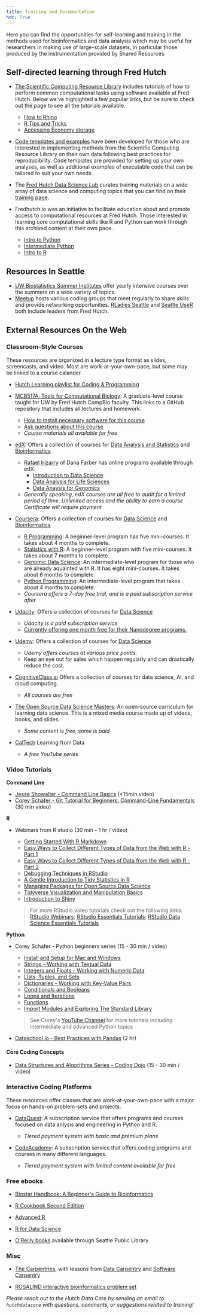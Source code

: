 ```yaml
---
title: Training and Documentation
hdc: True
---
```


Here you can find the opportunities for self-learning and training in the methods used for bioinformatics and data analysis
which may be useful for researchers in making use of large-scale datasets, in particular those produced by the instrumentation
provided by Shared Resources.

## Self-directed learning through Fred Hutch

- [The Scientific Computing Resource Library](/compdemos) includes tutorials of how to perform common computational tasks using software available at Fred Hutch. Below we've highlighted a few popular links, but be sure to check out the page to see all the tutorials available.
  - [How to Rhino](/compdemos/howtoRhino)
  - [R Tips and Tricks](/compdemos/R_tips_tricks)
  - [Accessing Economy storage](/scicomputing/store_objectstore/)

- [Code templates and examples](/scicomputing/software_examples) have been developed for those who are interested in implementing methods from the Scientific Computing Resource Library on their own data following best practices for reproducibility. Code templates are provided for setting up your own analyses, as well as additional examples of executable code that can be tailored to suit your own needs.

- The [Fred Hutch Data Science Lab](https://hutchdatascience.org/) curates training materials on a wide array of data science and computing topics that you can find on their [training page](https://hutchdatascience.org/training/). 

- Fredhutch.io was an initiative to facilitate education about and promote access to computational resources at Fred Hutch. Those interested in learning core computational skills like R and Python can work through this archived content at their own pace. 
  - [Intro to Python](https://fredhutchio.github.io/python_intro/)
  - [Intermediate Python](https://fredhutchio.github.io/python_programming/)
  - [Intro to R](https://fredhutchio.github.io/r_intro/)

## Resources In Seattle

- [UW Biostatistics Summer Institutes](https://www.biostat.washington.edu/suminst) offer yearly intensive courses over the summers on a wide variety of topics.
- [Meetup](https://www.meetup.com) hosts various coding groups that meet regularly to share skills and provide networking opportunities. [RLadies Seattle](https://www.meetup.com/rladies-seattle/) and [Seattle UseR](https://www.meetup.com/Seattle-useR/) both include leaders from Fred Hutch.

## External Resources On the Web

### Classroom-Style Courses
These resources are organized in a lecture type format as slides, screencasts, and video. Most are work-at-your-own-pace, but some may be linked to a course calander. 

- [Hutch Learning playlist for Coding & Programming](https://fredhutch.csod.com/ui/lms-learner-playlist/PlaylistDetails?playlistId=88b39d59-7921-4d0f-9bca-c3df6b1fad1b)
- [MCB517A: Tools for Computational Biology](https://github.com/fredhutchio/tfcb_2019): A graduate-level course taught for UW by Fred Hutch CompBio faculty. This links to a GitHub repository that includes all lectures and homework.
  - [How to install necessary software for this course](https://github.com/fredhutchio/tfcb_2019/tree/master/software)
  - [Ask questions about this course](https://github.com/fredhutchio/tfcb_2019/issues)
  - *Course materials all available for free*

- [edX](https://www.edx.org): Offers a collection of courses for [Data Analysis and Statistics](https://www.edx.org/learn/data-analysis) and [Bioinformatics](https://www.edx.org/learn/bioinformatics)
  - [Rafael Irizarry](https://rafalab.github.io/) of Dana Farber has online programs available through edX:
    - [Introduction to Data Science](https://www.edx.org/professional-certificate/harvardx-data-science)
    - [Data Analysis for Life Sciences](https://www.edx.org/professional-certificate/harvardx-data-analysis-for-life-sciences)
    - [Data Anaysis for Genomics](https://www.edx.org/professional-certificate/harvardx-data-analysis-for-genomics)
  - *Generally speaking, edX courses are all free to audit for a limited period of time. Unlimited access and the ability to earn a course Certificate will require payment*
  
- [Coursera](https://www.coursera.org): Offers a collection of courses for [Data Science](https://www.coursera.org/browse/data-science) and [Bioinformatics](https://www.coursera.org/browse/life-sciences/bioinformatics)
  - [R Programming](https://www.coursera.org/specializations/data-science-foundations-r): A beginner-level program has five mini-courses. It takes about 4 months to complete.
  - [Statistics with R](https://www.coursera.org/specializations/statistics): A beginner-level program with five mini-courses. It takes about 7 months to complete.
  - [Genomic Data Science](https://www.coursera.org/specializations/genomic-data-science): An intermediate-level program for those who are already aquainted with R. It has eight mini-courses. It takes about 6 months to complete.
  - [Python Programming](https://www.coursera.org/specializations/data-science-python): An intermediate-level program that takes about 4 months to complete.
  - *Coursera offers a 7-day free trial, and is a paid subscription service after*

- [Udacity](https://www.udacity.com): Offers a collection of courses for [Data Science](https://www.udacity.com/courses/school-of-data-science)
  - *Udacity is a paid subscription service*
  - [Currently offering one month free for their Nanodegree programs.](https://blog.udacity.com/2020/03/one-month-free-on-nanodegrees.html)

- [Udemy](https://www.udemy.com): Offers a collection of courses for [Data Science](https://www.udemy.com/courses/development/data-science/)
  - *Udemy offers courses at various price points.*
  - Keep an eye out for sales which happen regularly and can drastically reduce the cost.

- [CognitiveClass.ai](https://cognitiveclass.ai/) Offers a collection of courses for data science, AI, and cloud computing.
  - *All courses are free*

- [The Open Source Data Science Masters](https://datasciencemasters.org): An open-source curriculum for learning data science. This is a mixed media course made up of videos, books, and slides.
  - *Some content is free, some is paid*
  
- [CalTech](https://work.caltech.edu/telecourse) Learning from Data
  - *A free YouTube series*

### Video Tutorials

__Command Line__
- [Jesse Showalter - Command Line Basics](https://www.youtube.com/watch?v=5XgBd6rjuDQ[]) (<15min video)
- [Corey Schafer - Git Tutorial for Beginners: Command-Line Fundamentals](https://www.youtube.com/watch?v=HVsySz-h9r4) (30 min video)

__R__
- Webinars from R studio (30 min - 1 hr / video)
  - [Getting Started With R Markdown](https://www.rstudio.com/resources/webinars/getting-started-with-r-markdown/)
  - [Easy Ways to Collect Different Types of Data from the Web with R - Part 1](https://www.rstudio.com/resources/webinars/part-1-easy-ways-to-collect-different-types-of-data-from-the-web-with-r/)
  - [Easy Ways to Collect Different Types of Data from the Web with R - Part 2](https://www.rstudio.com/resources/webinars/part-2-easy-ways-to-collect-different-types-of-data-from-the-web-with-r/)
  - [Debugging Techniques in RStudio](https://www.rstudio.com/resources/webinars/debugging-techniques-in-rstudio/)
  - [A Gentle Introduction to Tidy Statistics in R](https://www.rstudio.com/resources/webinars/a-gentle-introduction-to-tidy-statistics-in-r/)
  - [Managing Packages for Open Source Data Science](https://www.rstudio.com/resources/webinars/managing-packages-for-open-source-data-science/)
  - [Tidyverse Visualization and Manipulation Basics](https://www.rstudio.com/resources/webinars/tidyverse-visualization-manipulation-basics/)
  - [Introduction to Shiny](https://www.rstudio.com/resources/webinars/introduction-to-shiny/)

  > For more RStudio video tutorials check out the following links: [RStudio Webinars](https://www.rstudio.com/resources/webinars/); [RStudio Essentials Tutorials](https://www.rstudio.com/collections/rstudio-essentials/); [RStudio Data Science Essentials Tutorials](https://www.rstudio.com/collections/data-science-essentials/)
  
__Python__
-  Corey Schafer - Python beginners series (15 - 30 min / video)
    - [Install and Setup for Mac and Windows](https://www.youtube.com/watch?v=YYXdXT2l-Gg&list=PL-osiE80TeTt2d9bfVyTiXJA-UTHn6WwU&index=1)
    - [Strings - Working with Textual Data](https://www.youtube.com/watch?v=k9TUPpGqYTo&list=PL-osiE80TeTt2d9bfVyTiXJA-UTHn6WwU&index=2)
    - [Integers and Floats - Working with Numeric Data](https://www.youtube.com/watch?v=khKv-8q7YmY&list=PL-osiE80TeTt2d9bfVyTiXJA-UTHn6WwU&index=3)
    - [Lists, Tuples, and Sets](https://www.youtube.com/watch?v=W8KRzm-HUcc&list=PL-osiE80TeTt2d9bfVyTiXJA-UTHn6WwU&index=4)
    - [Dictionaries - Working with Key-Value Pairs](https://www.youtube.com/watch?v=daefaLgNkw0&list=PL-osiE80TeTt2d9bfVyTiXJA-UTHn6WwU&index=5)
    - [Conditionals and Booleans](https://www.youtube.com/watch?v=DZwmZ8Usvnk&list=PL-osiE80TeTt2d9bfVyTiXJA-UTHn6WwU&index=6)
    - [Loops and Iterations](https://www.youtube.com/watch?v=6iF8Xb7Z3wQ&list=PL-osiE80TeTt2d9bfVyTiXJA-UTHn6WwU&index=7)
    - [Functions](https://www.youtube.com/watch?v=9Os0o3wzS_I&list=PL-osiE80TeTt2d9bfVyTiXJA-UTHn6WwU&index=8)
    - [Import Modules and Exploring The Standard Library](https://www.youtube.com/watch?v=CqvZ3vGoGs0&list=PL-osiE80TeTt2d9bfVyTiXJA-UTHn6WwU&index=9)
      
    > See Corey's [YouTube Channel](https://www.youtube.com/channel/UCCezIgC97PvUuR4_gbFUs5g) for more tutorials including intermediate and advanced Python topics

  - [Dataschool.io - Best Practices with Pandas](https://www.dataschool.io/data-science-best-practices-with-pandas/) (2 hr)

#### Core Coding Concepts

- [Data Structures and Algorithms Series - Coding Dojo](https://www.youtube.com/playlist?list=PLBZBJbE_rGRV8D7XZ08LK6z-4zPoWzu5H) (15 - 30 min / video)

### Interactive Coding Platforms
These resources offer classes that are work-at-your-own-pace with a major focus on hands-on problem-sets and projects.

- [DataQuest](https://www.dataquest.io/): A subscription service that offers programs and courses focused on data anlysis and engineering in Python and R.
    - *Tiered payment system with basic and premium plans*
    
- [CodeAcademy](https://www.codecademy.com/): A subscription service that offers coding programs and courses in many different languages.
  - *Tiered payment system with limited content available for free*

### Free ebooks

- [Biostar Handbook: A Beginner's Guide to Bioinformatics](https://www.biostarhandbook.com)

- [R Cookbook Second Edition](https://rc2e.com/)

- [Advanced R](https://adv-r.hadley.nz/)

- [R for Data Science](https://r4ds.had.co.nz/)

- [O'Reilly books](https://www.spl.org/books-and-media/books-and-ebooks/safari-books-online) available through Seattle Public Library

### Misc

- [The Carpentries](https://carpentries.org), with lessons from [Data Carpentry](https://datacarpentry.org) and [Software Carpentry](https://software-carpentry.org/lessons/)

- [ROSALIND interactive bioinformatics problem set](https://rosalind.info/)

_Please reach out to the Hutch Data Core by sending an email to `hutchdatacore` with questions, comments, or suggestions related to training!_
